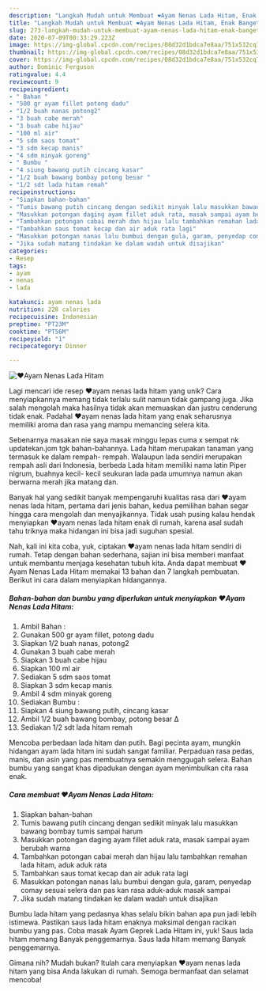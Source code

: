 ```yaml
---
description: "Langkah Mudah untuk Membuat ❤Ayam Nenas Lada Hitam, Enak Banget"
title: "Langkah Mudah untuk Membuat ❤Ayam Nenas Lada Hitam, Enak Banget"
slug: 273-langkah-mudah-untuk-membuat-ayam-nenas-lada-hitam-enak-banget
date: 2020-07-09T00:33:29.223Z
image: https://img-global.cpcdn.com/recipes/08d32d1bdca7e8aa/751x532cq70/❤ayam-nenas-lada-hitam-foto-resep-utama.jpg
thumbnail: https://img-global.cpcdn.com/recipes/08d32d1bdca7e8aa/751x532cq70/❤ayam-nenas-lada-hitam-foto-resep-utama.jpg
cover: https://img-global.cpcdn.com/recipes/08d32d1bdca7e8aa/751x532cq70/❤ayam-nenas-lada-hitam-foto-resep-utama.jpg
author: Dominic Ferguson
ratingvalue: 4.4
reviewcount: 9
recipeingredient:
- " Bahan "
- "500 gr ayam fillet potong dadu"
- "1/2 buah nanas potong2"
- "3 buah cabe merah"
- "3 buah cabe hijau"
- "100 ml air"
- "5 sdm saos tomat"
- "3 sdm kecap manis"
- "4 sdm minyak goreng"
- " Bumbu "
- "4 siung bawang putih cincang kasar"
- "1/2 buah bawang bombay potong besar "
- "1/2 sdt lada hitam remah"
recipeinstructions:
- "Siapkan bahan-bahan"
- "Tumis bawang putih cincang dengan sedikit minyak lalu masukkan bawang bombay tumis sampai harum"
- "Masukkan potongan daging ayam fillet aduk rata, masak sampai ayam berubah warna"
- "Tambahkan potongan cabai merah dan hijau lalu tambahkan remahan lada hitam, aduk aduk rata"
- "Tambahkan saus tomat kecap dan air aduk rata lagi"
- "Masukkan potongan nanas lalu bumbui dengan gula, garam, penyedap comay sesuai selera dan pas kan rasa aduk-aduk masak sampai"
- "Jika sudah matang tindakan ke dalam wadah untuk disajikan"
categories:
- Resep
tags:
- ayam
- nenas
- lada

katakunci: ayam nenas lada 
nutrition: 228 calories
recipecuisine: Indonesian
preptime: "PT23M"
cooktime: "PT56M"
recipeyield: "1"
recipecategory: Dinner

---
```



![❤Ayam Nenas Lada Hitam](https://img-global.cpcdn.com/recipes/08d32d1bdca7e8aa/751x532cq70/❤ayam-nenas-lada-hitam-foto-resep-utama.jpg)

Lagi mencari ide resep ❤ayam nenas lada hitam yang unik? Cara menyiapkannya memang tidak terlalu sulit namun tidak gampang juga. Jika salah mengolah maka hasilnya tidak akan memuaskan dan justru cenderung tidak enak. Padahal ❤ayam nenas lada hitam yang enak seharusnya memiliki aroma dan rasa yang mampu memancing selera kita.

Sebenarnya masakan nie saya masak minggu lepas cuma x sempat nk updatekan.jom tgk bahan-bahannya. Lada hitam merupakan tanaman yang termasuk ke dalam rempah- rempah. Walaupun lada sendiri merupakan rempah asli dari Indonesia, berbeda Lada hitam memiliki nama latin Piper nigrum, buahnya kecil- kecil seukuran lada pada umumnya namun akan berwarna merah jika matang dan.

Banyak hal yang sedikit banyak mempengaruhi kualitas rasa dari ❤ayam nenas lada hitam, pertama dari jenis bahan, kedua pemilihan bahan segar hingga cara mengolah dan menyajikannya. Tidak usah pusing kalau hendak menyiapkan ❤ayam nenas lada hitam enak di rumah, karena asal sudah tahu triknya maka hidangan ini bisa jadi suguhan spesial.


Nah, kali ini kita coba, yuk, ciptakan ❤ayam nenas lada hitam sendiri di rumah. Tetap dengan bahan sederhana, sajian ini bisa memberi manfaat untuk membantu menjaga kesehatan tubuh kita. Anda dapat membuat ❤Ayam Nenas Lada Hitam memakai 13 bahan dan 7 langkah pembuatan. Berikut ini cara dalam menyiapkan hidangannya.

<!--inarticleads1-->

##### Bahan-bahan dan bumbu yang diperlukan untuk menyiapkan ❤Ayam Nenas Lada Hitam:

1. Ambil  Bahan :
1. Gunakan 500 gr ayam fillet, potong dadu
1. Siapkan 1/2 buah nanas, potong2
1. Gunakan 3 buah cabe merah
1. Siapkan 3 buah cabe hijau
1. Siapkan 100 ml air
1. Sediakan 5 sdm saos tomat
1. Siapkan 3 sdm kecap manis
1. Ambil 4 sdm minyak goreng
1. Sediakan  Bumbu :
1. Siapkan 4 siung bawang putih, cincang kasar
1. Ambil 1/2 buah bawang bombay, potong besar Δ
1. Sediakan 1/2 sdt lada hitam remah


Mencoba perbedaan lada hitam dan putih. Bagi pecinta ayam, mungkin hidangan ayam lada hitam ini sudah sangat familiar. Perpaduan rasa pedas, manis, dan asin yang pas membuatnya semakin menggugah selera. Bahan bumbu yang sangat khas dipadukan dengan ayam menimbulkan cita rasa enak. 

<!--inarticleads2-->

##### Cara membuat ❤Ayam Nenas Lada Hitam:

1. Siapkan bahan-bahan
1. Tumis bawang putih cincang dengan sedikit minyak lalu masukkan bawang bombay tumis sampai harum
1. Masukkan potongan daging ayam fillet aduk rata, masak sampai ayam berubah warna
1. Tambahkan potongan cabai merah dan hijau lalu tambahkan remahan lada hitam, aduk aduk rata
1. Tambahkan saus tomat kecap dan air aduk rata lagi
1. Masukkan potongan nanas lalu bumbui dengan gula, garam, penyedap comay sesuai selera dan pas kan rasa aduk-aduk masak sampai
1. Jika sudah matang tindakan ke dalam wadah untuk disajikan


Bumbu lada hitam yang pedasnya khas selalu bikin bahan apa pun jadi lebih istimewa. Pastikan saus lada hitam enaknya maksimal dengan racikan bumbu yang pas. Coba masak Ayam Geprek Lada Hitam ini, yuk! Saus lada hitam memang Banyak penggemarnya. Saus lada hitam memang Banyak penggemarnya. 

Gimana nih? Mudah bukan? Itulah cara menyiapkan ❤ayam nenas lada hitam yang bisa Anda lakukan di rumah. Semoga bermanfaat dan selamat mencoba!

